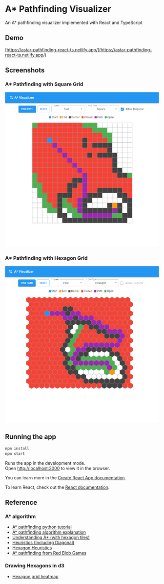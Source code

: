 # A* Pathfinding Visualizer

An A* pathfinding visualizer implemented with React and TypeScript

## Demo
[https://astar-pathfinding-react-ts.netlify.app/](https://astar-pathfinding-react-ts.netlify.app/)

## Screenshots

### A* Pathfinding with Square Grid
![a-star-example-square](/documentation/a-star-example-square.png)

### A* Pathfinding with Hexagon Grid
![a-star-example-hexagon](/documentation/a-star-example-hexagon.png)

## Running the app

```sh
npm install
npm start
```
Runs the app in the development mode.\
Open [http://localhost:3000](http://localhost:3000) to view it in the browser.

You can learn more in the [Create React App documentation](https://facebook.github.io/create-react-app/docs/getting-started).

To learn React, check out the [React documentation](https://reactjs.org/).


## Reference

### A* algorithm
- [A* pathfinding python tutorial](https://www.youtube.com/watch?v=JtiK0DOeI4A)
- [A* pathfinding algorithm explanation](https://www.youtube.com/watch?v=-L-WgKMFuhE)
- [Understanding A* (with hexagon tiles)](https://www.youtube.com/watch?v=i0x5fj4PqP4)
- [Heuristics (Including Diagonal)](https://theory.stanford.edu/~amitp/GameProgramming/Heuristics.html)
- [Hexagon Heuristics](https://blog.theknightsofunity.com/pathfinding-on-a-hexagonal-grid-a-algorithm/)
- [A* pathfinding from Red Blob Games](https://theory.stanford.edu/~amitp/GameProgramming/)

### Drawing Hexagons in d3
- [Hexagon grid heatmap](https://observablehq.com/@nbremer/hexagon-grid-heatmap)

